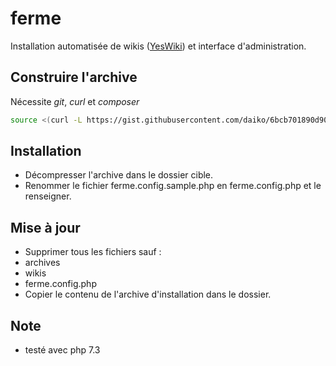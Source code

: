 # ferme

Installation automatisée de wikis ([YesWiki](https://yeswiki.net)) et interface d'administration.

## Construire l'archive

Nécessite *git*, *curl* et *composer*
```bash
source <(curl -L https://gist.githubusercontent.com/daiko/6bcb701890d90e336c1fadd8470a20e8/raw/f0617cbd8ba3e036f0073c8ab13520e98a27d321/build_ferme.sh)
```

## Installation

 * Décompresser l'archive dans le dossier cible.
 * Renommer le fichier ferme.config.sample.php en ferme.config.php et le renseigner.

## Mise à jour

 * Supprimer tous les fichiers sauf :
  * archives
  * wikis
  * ferme.config.php
 * Copier le contenu de l'archive d'installation dans le dossier.

## Note
 * testé avec php 7.3
